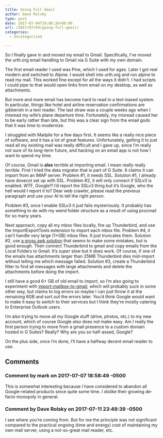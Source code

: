 ```yaml
---
title: Going Full Gmail
author: Dave Rolsky
type: post
date: 2017-07-04T19:08:26+00:00
url: /2017/07/04/going-full-gmail/
categories:
  - Uncategorized

---
```

So I finally gave in and moved my email to Gmail. Specifically, I&#8217;ve moved the urth.org email handling to Gmail via G Suite with my own domain.

The first email reader I used was Pine, which I used for ages. Later I got real modern and switched to Alpine. I would shell into urth.org and run alpine to read my mail. This worked fine except for all the ways it didn&#8217;t. I had scripts I could pipe to that would open links from email on my desktop, as well as attachments.

But more and more email has become hard to read in a text-based system. In particular, things like hotel and airline reservation confirmations are gibberish in a text reader. The last straw was a couple weeks ago when I misread my wife&#8217;s plane departure time. Fortunately, my misread caused her to be early rather than late, but this was a clear sign from the email gods that it was time to modernize.

I struggled with Mailpile for a few days first. It seems like a really nice piece of software, and it has a lot of great features. Unfortunately, getting it to just read all my existing mail was really difficult and I gave up, since I&#8217;m really not sure of its long-term future, and hacking on an email app is not how I want to spend my time.

Of course, Gmail is **also** terrible at importing email. I mean really really terrible. First I tried the data migrator that is part of G Suite. It claims it can import from an IMAP server. Problem #1, it needs SSL. Solution #1, I already have dovecot set up with SSL. Problem #2, it will only connect if SSLv3 is enabled. WTF, Google?! I&#8217;d report the SSLv3 thing but it&#8217;s Google, who the hell would I report it to? Dear web crawler, please read the previous paragraph and use your AI to tell the right person.

Problem #3, once I enable SSLv3 it just fails mysteriously. It probably has something to do with my weird folder structure as a result of using procmail for so many years.

Next approach, copy all my mbox files locally, fire up Thunderbird, and use the ImportExportTools extension to import each mbox file. Problem #4, it can&#8217;t handle very large (1+GB) mbox files. It just truncates them. Solution #2, use [a gross awk solution][1] that seems to make some mistakes, but is good enough. Then connect Thunderbird to gmail and copy emails from the Local Folders to Gmail. It&#8217;s _super_ slow but it does work. Of course, if one of the emails has attachments larger than 25MB Thunderbird dies mid-import without telling me which message failed. Solution #3, create a Thunderbird filter to find all messages with large attachments and delete the attachments before doing the import.

I still have a good 6+ GB of old email to import, so I&#8217;m also going to experiment with [import-mailbox-to-gmail][2], which will probably suck in some other way, but claims to log errors so maybe I can just throw it at the remaining 6GB and sort out the errors later. You&#8217;d think Google would want to make it easy to switch to their services but I think they&#8217;re mostly catering to Enterprise Outlook users.

I&#8217;m also trying to move all my Google stuff (drive, photos, etc.) to my new account, which of course Google _also_ does not make easy. Am I really the first person trying to move from a gmail presence to a custom domain hosted in G Suites? Really? Why are you so half-assed, Google?

On the plus side, once I&#8217;m done, I&#8217;ll have a halfway decent email reader to use.

 [1]: https://stackoverflow.com/questions/28110536/how-to-split-an-mbox-file-into-n-mb-big-chunks-using-the-terminal
 [2]: https://github.com/google/import-mailbox-to-gmail

## Comments

### Comment by mark on 2017-07-07 18:58:49 -0500
This is somewhat interesting because I have considered to abandon all Google-related products since quite some time. I dislike their growing de-facto monopoly in general.

### Comment by Dave Rolsky on 2017-07-11 23:49:39 -0500
I see where you&#8217;re coming from. But for me the principle was not significant compared to the practical ongoing (time and energy) cost of maintaining my own mail server, using a not-so-great mail reader, etc.
